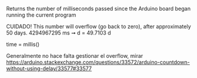 Returns the number of milliseconds passed since the Arduino board began running the current program

CUIDADO! This number will overflow (go back to zero), after approximately 50 days.
  4294967295 ms ➞ d = 49.7103 d

time = millis()



Generalmente no hace falta gestionar el overflow, mirar https://arduino.stackexchange.com/questions/33572/arduino-countdown-without-using-delay/33577#33577
